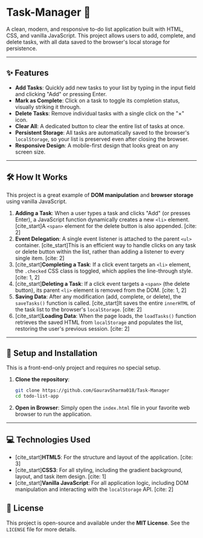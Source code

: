 # Task-Manager 📝

A clean, modern, and responsive to-do list application built with HTML, CSS, and vanilla JavaScript. This project allows users to add, complete, and delete tasks, with all data saved to the browser's local storage for persistence.


---

## ✨ Features

-   **Add Tasks**: Quickly add new tasks to your list by typing in the input field and clicking "Add" or pressing Enter.
-   **Mark as Complete**: Click on a task to toggle its completion status, visually striking it through.
-   **Delete Tasks**: Remove individual tasks with a single click on the "×" icon.
-   **Clear All**: A dedicated button to clear the entire list of tasks at once.
-   **Persistent Storage**: All tasks are automatically saved to the browser's `localStorage`, so your list is preserved even after closing the browser.
-   **Responsive Design**: A mobile-first design that looks great on any screen size.

---

## 🛠️ How It Works

This project is a great example of **DOM manipulation** and **browser storage** using vanilla JavaScript.

1.  **Adding a Task**: When a user types a task and clicks "Add" (or presses Enter), a JavaScript function dynamically creates a new `<li>` element. [cite_start]A `<span>` element for the delete button is also appended. [cite: 2]
2.  **Event Delegation**: A single event listener is attached to the parent `<ul>` container. [cite_start]This is an efficient way to handle clicks on any task or delete button within the list, rather than adding a listener to every single item. [cite: 2]
3.  [cite_start]**Completing a Task**: If a click event targets an `<li>` element, the `.checked` CSS class is toggled, which applies the line-through style. [cite: 1, 2]
4.  [cite_start]**Deleting a Task**: If a click event targets a `<span>` (the delete button), its parent `<li>` element is removed from the DOM. [cite: 1, 2]
5.  **Saving Data**: After any modification (add, complete, or delete), the `saveTasks()` function is called. [cite_start]It saves the entire `innerHTML` of the task list to the browser's `localStorage`. [cite: 2]
6.  [cite_start]**Loading Data**: When the page loads, the `loadTasks()` function retrieves the saved HTML from `localStorage` and populates the list, restoring the user's previous session. [cite: 2]

---

## 🚀 Setup and Installation

This is a front-end-only project and requires no special setup.

1.  **Clone the repository**:
    ```bash
    git clone https://github.com/GauravSharma018/Task-Manager
    cd todo-list-app
    ```

2.  **Open in Browser**:
    Simply open the `index.html` file in your favorite web browser to run the application.

---

## 💻 Technologies Used

-   [cite_start]**HTML5**: For the structure and layout of the application. [cite: 3]
-   [cite_start]**CSS3**: For all styling, including the gradient background, layout, and task item design. [cite: 1]
-   [cite_start]**Vanilla JavaScript**: For all application logic, including DOM manipulation and interacting with the `localStorage` API. [cite: 2]

## 📄 License

This project is open-source and available under the **MIT License**. See the `LICENSE` file for more details.

